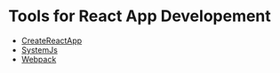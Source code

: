 # Tools for React App Developement

* [CreateReactApp](CreateReactApp/)
* [SystemJs](SystemJs/)
* [Webpack](Webpack/)